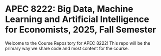 # APEC 8222: Big Data, Machine Learning and Artificial Intelligence for Economists, 2025, Fall Semester

Welcome to the Course Repository for APEC 8222! This repo will be the primary way we share code and most content for the course.
